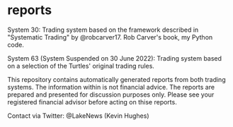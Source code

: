 # reports

System 30:
Trading system based on the framework described in "Systematic Trading" by @robcarver17.
Rob Carver's book, my Python code.

System 63 (System Suspended on 30 June 2022):
Trading system based on a selection of the Turtles' original trading rules.

This repository contains automatically generated reports from both trading systems. The information within is not financial advice. The reports are prepared and presented for discussion purposes only. Please see your registered financial advisor before acting on thise reports.

Contact via Twitter: @LakeNews (Kevin Hughes)
